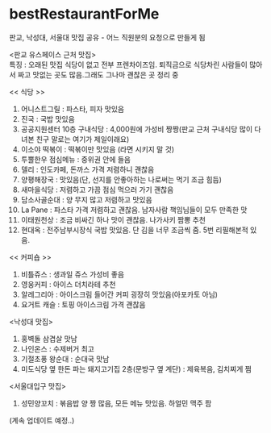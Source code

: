 bestRestaurantForMe
===================

판교, 낙성대, 서울대 맛집 공유 - 어느 직원분의 요청으로 만들게 됨

<판교 유스페이스 근처 맛집>  
특징 : 오래된 맛집 식당이 없고 전부 프렌차이즈임. 퇴직금으로 식당차린 사람들이 많아서 짜고 맛없는 곳도 많음.그래도 그나마 괜찮은 곳 정리 중  

<< 식당 >>  
1. 어니스트그릴 : 파스타, 피자 맛있음  
2. 진국 : 국밥 맛있음  
3. 공공지원센터 10층 구내식당 : 4,000원에 가성비 짱짱(판교 근처 구내식당 많이 다녀본 친구 말로는 여기가 제일이래요)  
4. 이소야 떡볶이 : 떡볶이만 맛있음 (라면 시키지 말 것)  
5. 투뿔한우 점심메뉴 : 중위권 안에 들음  
6. 델리 : 인도카페, 돈까스 가격 저렴하니 괜찮음  
7. 양평해장국 : 맛있음(단, 선지를 안좋아하는 나로써는 먹기 조금 힘듬)  
8. 새마을식당 : 저렴하고 가끔 점심 먹으러 가기 괜찮음  
9. 담소사골순대 : 양 무지 많고 저렴하고 맛있음  
10. La Pane : 파스타 가격 저렴하고 괜찮음. 남자사람 책임님들이 모두 만족한 맛  
11. 이태원천상 : 조금 비싸긴 하나 맛이 괜찮음. 나가사키 짬뽕 추천   
12. 현대옥 : 전주남부시장식 국밥 맛있음. 단 김을 너무 조금씩 줌. 5번 리필해본적 있음.   

<< 커피숍 >>  
1. 비틀쥬스 : 생과일 쥬스 가성비 좋음  
2. 영웅커피 : 아이스 더치라테 추천  
3. 알레그리아 : 아이스크림 들어간 커피 굉장히 맛있음(아포카토 아님)  
4. 요거트 캐슬 : 토핑 아이스크림 가격 괜찮음  




<낙성대 맛집>  
1. 홍벽돌 삼겹살 맛남  
2. 나인온스 : 수제버거 최고  
3. 기절초풍 왕순대 : 순대국 맛남  
4. 미도식당 옆 한돈 파는 돼지고기집 2층(문방구 옆 계단) : 제육복음, 김치찌게 쩜  

<서울대입구 맛집>  
1. 성민양꼬치 : 볶음밥 양 짱 많음, 모든 메뉴 맛있음. 하얼민 맥주 팜  

(계속 업데이트 예정..)
